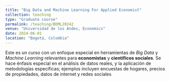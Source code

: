 ```yaml
---
title: "Big Data and Machine Learning For Applied Economist"
collection: teaching
type: "Graduate course"
permalink: /teaching/BDML20242
venue: "Universidad de los Andes, Economics"
date: 2024-06-01
location: "Bogotá, Colombia"
---
```


Este es un curso con un enfoque especial en herramientas de _Big Data_ y _Machine Learning_ relevantes para **economistas** y **científicos sociales**.  Se hace énfasis especial en el análisis de datos reales, y la aplicación de metodologías específicas; ejemplos incluyen encuestas de hogares, precios de propiedades, datos de internet y redes sociales

